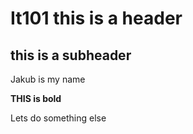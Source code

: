 # It101 this is a header

## this is a subheader

Jakub is my name

**THIS is bold**

Lets do something else

